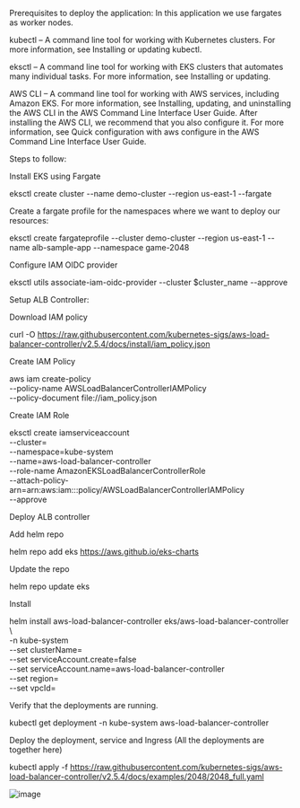 Prerequisites to deploy the application:
In this application we use fargates as worker nodes.

kubectl – A command line tool for working with Kubernetes clusters. For more information, see Installing or updating kubectl.

eksctl – A command line tool for working with EKS clusters that automates many individual tasks. For more information, see Installing or updating.

AWS CLI – A command line tool for working with AWS services, including Amazon EKS. For more information, see Installing, updating, and uninstalling the AWS CLI in the AWS Command Line Interface User Guide. After installing the AWS CLI, we recommend that you also configure it. For more information, see Quick configuration with aws configure in the AWS Command Line Interface User Guide.


Steps to follow:

Install EKS using Fargate

eksctl create cluster --name demo-cluster --region us-east-1 --fargate

Create a fargate profile for the namespaces where we want to deploy our resources:

eksctl create fargateprofile --cluster demo-cluster  --region us-east-1   --name alb-sample-app   --namespace game-2048

Configure IAM OIDC provider

eksctl utils associate-iam-oidc-provider --cluster $cluster_name --approve

Setup ALB Controller:

Download IAM policy

curl -O https://raw.githubusercontent.com/kubernetes-sigs/aws-load-balancer-controller/v2.5.4/docs/install/iam_policy.json

Create IAM Policy

aws iam create-policy \
    --policy-name AWSLoadBalancerControllerIAMPolicy \
    --policy-document file://iam_policy.json

Create IAM Role

eksctl create iamserviceaccount \
  --cluster=<your-cluster-name> \
  --namespace=kube-system \
  --name=aws-load-balancer-controller \
  --role-name AmazonEKSLoadBalancerControllerRole \
  --attach-policy-arn=arn:aws:iam::<your-aws-account-id>:policy/AWSLoadBalancerControllerIAMPolicy \
  --approve

Deploy ALB controller

Add helm repo

helm repo add eks https://aws.github.io/eks-charts

Update the repo

helm repo update eks

Install

helm install aws-load-balancer-controller eks/aws-load-balancer-controller \            
  -n kube-system \
  --set clusterName=<your-cluster-name> \
  --set serviceAccount.create=false \
  --set serviceAccount.name=aws-load-balancer-controller \
  --set region=<region> \
  --set vpcId=<your-vpc-id>


Verify that the deployments are running.

kubectl get deployment -n kube-system aws-load-balancer-controller


Deploy the deployment, service and Ingress (All the deployments are together here)

kubectl apply -f https://raw.githubusercontent.com/kubernetes-sigs/aws-load-balancer-controller/v2.5.4/docs/examples/2048/2048_full.yaml

![image](https://github.com/vijeshnair89/EKSProjects/assets/143416086/c1090b9d-6010-40b3-b62c-0204ce5ad63a)








